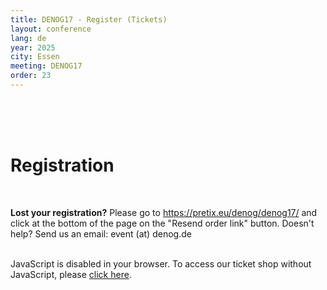 ```yaml
---
title: DENOG17 - Register (Tickets)
layout: conference
lang: de
year: 2025
city: Essen
meeting: DENOG17
order: 23
---
```


<br>
<br>
<br>
<h1>Registration</h1><br>

<b>Lost your registration?</b> Please go to <a href="https://pretix.eu/denog/denog17/">https://pretix.eu/denog/denog17/</a> and click at the bottom of the page on the "Resend order link" button. Doesn't help? Send us an email: event (at) denog.de<br /><br />

<pretix-widget event="https://pretix.eu/denog/denog17/"></pretix-widget>
<noscript>
   <div class="pretix-widget">
        <div class="pretix-widget-info-message">
            JavaScript is disabled in your browser. To access our ticket shop without JavaScript, please <a target="_blank" rel="noopener" href="https://pretix.eu/denog/denog17/">click here</a>.
        </div>
    </div>
</noscript> 
